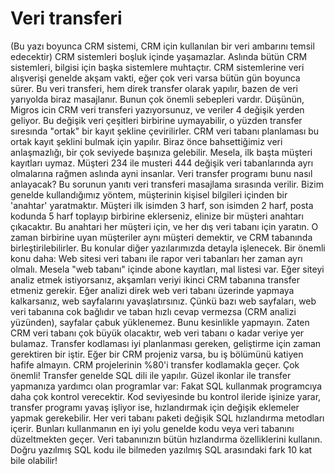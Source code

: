 # Veri transferi

(Bu yazı boyunca CRM sistemi, CRM için kullanılan bir veri ambarını
temsil edecektir) CRM sistemleri boşluk içinde yaşamazlar. Aslında
bütün CRM sistemleri, bilgisi için başka sistemlere muhtaçtır. CRM
sistemlerine veri alışverişi genelde akşam vakti, eğer çok veri varsa
bütün gün boyunca sürer. Bu veri transferi, hem direk transfer olarak
yapılır, bazen de veri yarıyolda biraz masajlanır. Bunun çok önemli
sebepleri vardır. Düşünün, Migros icin CRM veri transferi
yazıyorsunuz, ve veriler 4 değişik yerden geliyor. Bu değişik veri
çeşitleri birbirine uymayabilir, o yüzden transfer sıresında "ortak"
bir kayıt şekline çevirilirler. CRM veri tabanı planlaması bu ortak
kayıt şeklini bulmak için yapılır.  Biraz önce bahsettiğimiz veri
anlaşmazlığı, bir çok seviyede başınıza gelebilir. Mesela, ilk başta
müşteri kayıtları uymaz. Müşteri 234 ile musteri 444 değişik veri
tabanlarında ayrı olmalarına rağmen aslında ayni insanlar. Veri
transfer programı bunu nasıl anlayacak? Bu sorunun yanıtı veri
transferi masajlama sırasında verilir.  Bizim genelde kullandığımız
yöntem, müşterinin kişisel bilgileri içinden bir 'anahtar'
yaratmaktır. Müşteri ilk isimden 3 harf, son isimden 2 harf, posta
kodunda 5 harf toplayıp birbirine eklerseniz, elinize bir müşteri
anahtarı çıkacaktır. Bu anahtari her müşteri için, ve her dış veri
tabanı için yaratın. O zaman birbirine uyan müşteriler aynı müşteri
demektir, ve CRM tabanında birleştirilebilirler. Bu konular diğer
yazılarımızda detayla işlenecek.  Bir önemli konu daha: Web sitesi
veri tabanı ile rapor veri tabanları her zaman ayrı olmalı. Mesela
"web tabanı" içinde abone kayıtları, mal listesi var. Eğer siteyi
analiz etmek istiyorsanız, akşamları veriyi ikinci CRM tabanına
transfer etmeniz gerekir. Eğer analizi direk web veri tabanı üzerinde
yapmaya kalkarsanız, web sayfalarını yavaşlatırsınız. Çünkü bazı web
sayfaları, web veri tabanına cok bağlıdır ve taban hızlı cevap
vermezsa (CRM analizi yüzünden), sayfalar çabuk yüklenemez. Bunu
kesinlikle yapmayın. Zaten CRM veri tabanı çok büyük olacaktır, web
veri tabanı o kadar veriye yer bulamaz.  Transfer kodlaması iyi
planlanması gereken, geliştirme için zaman gerektiren bir iştir. Eğer
bir CRM projeniz varsa, bu iş bölümünü katiyen hafife almayın. CRM
projelerinin %80'i transfer kodlamakla geçer. Çok önemli!  Transfer
genelde SQL dili ile yapılır. Güzel ikonlar ile transfer yapmanıza
yardımcı olan programlar var: Fakat SQL kullanmak programcıya daha çok
kontrol verecektir. Kod seviyesinde bu kontrol ileride işinize yarar,
transfer programı yavaş işliyor ise, hızlandırmak için değişik
eklemeler yapmak gerekebilir. Her veri tabanı paketi değişik SQL
hızlandırma metodları içerir. Bunları kullanmanın en iyi yolu genelde
kodu veya veri tabanını düzeltmekten geçer. Veri tabanınızın bütün
hızlandırma özelliklerini kullanın. Doğru yazılmış SQL kodu ile
bilmeden yazılmış SQL arasındaki fark 10 kat bile olabilir!





